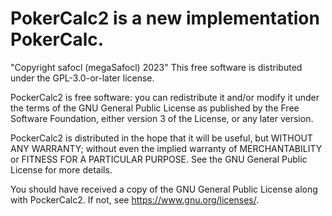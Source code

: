 # PokerCalc2 is a new implementation PokerCalc.

"Copyright safocl (megaSafocl) 2023"
This free software is distributed under the GPL-3.0-or-later license.

PockerCalc2 is free software: you can redistribute it and/or modify it under
the terms of the GNU General Public License as published by the Free Software
Foundation, either version 3 of the License, or any later version.

PockerCalc2 is distributed in the hope that it will be useful, but
WITHOUT ANY WARRANTY; without even the implied warranty of MERCHANTABILITY
or FITNESS FOR A PARTICULAR PURPOSE. See the GNU General Public License for
more details.

You should have received a copy of the GNU General Public License along with
PockerCalc2. If not, see <https://www.gnu.org/licenses/>.
